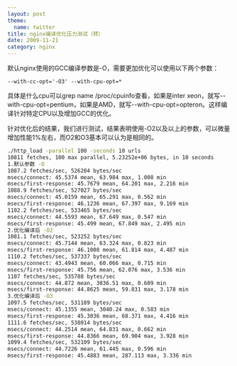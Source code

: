 ```yaml
---
layout: post
theme:
  name: twitter
title: nginx编译优化压力测试（转）
date: 2009-11-21
category: nginx
---
```


默认nginx使用的GCC编译参数是-O，需要更加优化可以使用以下两个参数：

    --with-cc-opt='-O3' --with-cpu-opt=*

具体是什么cpu可以grep name /proc/cpuinfo查看，如果是inter xeon，就写--with-cpu-opt=pentium，如果是AMD，就写--with-cpu-opt=opteron。这样编译针对特定CPU以及增加GCC的优化。

针对优化后的结果，我们进行测试，结果表明使用-O2以及以上的参数，可以微量增加性能1%左右，而O2和O3基本可以认为是相同的。
```bash
./http_load -parallel 100 -seconds 10 urls
10811 fetches, 100 max parallel, 5.23252e+06 bytes, in 10 seconds
1.默认参数 -O
1087.2 fetches/sec, 526204 bytes/sec
msecs/connect: 45.5374 mean, 63.984 max, 1.008 min
msecs/first-response: 45.7679 mean, 64.201 max, 2.216 min
1088.9 fetches/sec, 527027 bytes/sec
msecs/connect: 45.0159 mean, 65.291 max, 0.562 min
msecs/first-response: 46.1236 mean, 67.397 max, 9.169 min
1102.2 fetches/sec, 533465 bytes/sec
msecs/connect: 44.5593 mean, 67.649 max, 0.547 min
msecs/first-response: 45.499 mean, 67.849 max, 2.495 min
2.优化编译后 -O2
1081.1 fetches/sec, 523252 bytes/sec
msecs/connect: 45.7144 mean, 63.324 max, 0.823 min
msecs/first-response: 46.1008 mean, 61.814 max, 4.487 min
1110.2 fetches/sec, 537337 bytes/sec
msecs/connect: 43.4943 mean, 60.066 max, 0.715 min
msecs/first-response: 45.756 mean, 62.076 max, 3.536 min
1107 fetches/sec, 535788 bytes/sec
msecs/connect: 44.872 mean, 3036.51 max, 0.609 min
msecs/first-response: 44.8625 mean, 59.831 max, 3.178 min
3.优化编译后 -O3
1097.5 fetches/sec, 531189 bytes/sec
msecs/connect: 45.1355 mean, 3040.24 max, 0.583 min
msecs/first-response: 45.3036 mean, 68.371 max, 4.416 min
1111.6 fetches/sec, 538014 bytes/sec
msecs/connect: 44.2514 mean, 64.831 max, 0.662 min
msecs/first-response: 44.8366 mean, 69.904 max, 3.928 min
1099.4 fetches/sec, 532109 bytes/sec
msecs/connect: 44.7226 mean, 61.445 max, 0.596 min
msecs/first-response: 45.4883 mean, 287.113 max, 3.336 min
```

